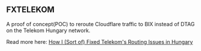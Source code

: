 ## FXTELEKOM 

A proof of concept(POC) to reroute Cloudflare traffic to BIX instead of DTAG on the Telekom Hungary network.

Read more here: [How I (Sort of) Fixed Telekom's Routing Issues in Hungary](https://kristoftorok.dev/blog/fixing-telekoms-bad-routes)
